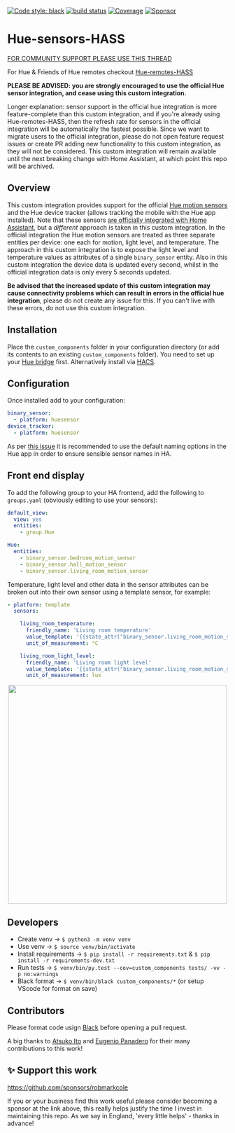 [![Code style: black](https://img.shields.io/badge/code%20style-black-000000.svg)](https://github.com/ambv/black)
[![build status](http://img.shields.io/travis/robmarkcole/Hue-sensors-HASS/master.svg?style=flat)](https://travis-ci.org/robmarkcole/Hue-sensors-HASS)
[![Coverage](https://codecov.io/github/robmarkcole/Hue-sensors-HASS/coverage.svg?branch=master)](https://codecov.io/gh/robmarkcole/Hue-sensors-HASS)
[![Sponsor](https://img.shields.io/badge/sponsor-%F0%9F%92%96-green)](https://github.com/sponsors/robmarkcole)

# Hue-sensors-HASS
[FOR COMMUNITY SUPPORT PLEASE USE THIS THREAD](https://community.home-assistant.io/t/hue-motion-sensors-remotes-custom-component)

For Hue & Friends of Hue remotes checkout [Hue-remotes-HASS](https://github.com/robmarkcole/Hue-remotes-HASS)

**PLEASE BE ADVISED: you are strongly encouraged to use the official Hue sensor integration, and cease using this custom integration.** 

Longer explanation: sensor support in the official hue integration is more feature-complete than this custom integration, and if you're already using Hue-remotes-HASS, then the refresh rate for sensors in the official integration will be automatically the fastest possible. Since we want to migrate users to the official integration, please do not open feature request issues or create PR adding new functionality to this custom integration, as they will not be considered. This custom integration will remain available until the next breaking change with Home Assistant, at which point this repo will be archived.

## Overview
This custom integration provides support for the official [Hue motion sensors](https://www2.meethue.com/en-us/p/hue-motion-sensor/046677473389) and the Hue device tracker (allows tracking the mobile with the Hue app installed). Note that these sensors [are officially integrated with Home Assistant](https://www.home-assistant.io/integrations/hue/), but a *different* approach is taken in this custom integration. In the official integration the Hue motion sensors are treated as three separate entities per device: one each for motion, light level, and temperature. The approach in this custom integration is to expose the light level and temperature values as attributes of a single `binary_sensor` entity. Also in this custom integration the device data is updated every second, whilst in the official integration data is only every 5 seconds updated. 

**Be advised that the increased update of this custom integration may cause connectivity problems which can result in errors in the official hue integration**, please do not create any issue for this. If you can't live with these errors, do not use this custom integration.

## Installation
Place the `custom_components` folder in your configuration directory (or add its contents to an existing `custom_components` folder). You need to set up your [Hue bridge](https://www.home-assistant.io/integrations/hue) first. Alternatively install via [HACS](https://hacs.xyz/).

## Configuration
Once installed add to your configuration:

```yaml
binary_sensor:
  - platform: huesensor
device_tracker:
  - platform: huesensor
```

As per [this issue](https://github.com/robmarkcole/Hue-sensors-HASS/issues/48) it is recommended to use the default naming options in the Hue app in order to ensure sensible sensor names in HA.

## Front end display
To add the following group to your HA frontend, add the following to `groups.yaml` (obviously editing to use your sensors):

```yaml
default_view:
  view: yes
  entities:
    - group.Hue

Hue:
  entities:
    - binary_sensor.bedroom_motion_sensor
    - binary_sensor.hall_motion_sensor
    - binary_sensor.living_room_motion_sensor
```

Temperature, light level and other data in the sensor attributes can be broken out into their own sensor using a template sensor, for example:

```yaml
- platform: template
  sensors:

    living_room_temperature:
      friendly_name: 'Living room temperature'
      value_template: '{{state_attr("binary_sensor.living_room_motion_sensor", "temperature")}}'
      unit_of_measurement: °C

    living_room_light_level:
      friendly_name: 'Living room light level'
      value_template: '{{state_attr("binary_sensor.living_room_motion_sensor", "lx")}}'
      unit_of_measurement: lux
```

<p align="center">
<img src="https://github.com/robmarkcole/Hue-sensors-HASS/blob/master/hue.png" width="500">
</p>

## Developers
* Create venv -> `$ python3 -m venv venv`
* Use venv -> `$ source venv/bin/activate`
* Install requirements -> `$ pip install -r requirements.txt` & `$ pip install -r requirements-dev.txt`
* Run tests -> `$ venv/bin/py.test --cov=custom_components tests/ -vv -p no:warnings`
* Black format -> `$ venv/bin/black custom_components/*` (or setup VScode for format on save)

## Contributors
Please format code usign [Black](https://github.com/psf/black) before opening a pull request.

A big thanks to [Atsuko Ito](https://github.com/yottatsa) and [Eugenio Panadero](https://github.com/azogue) for their many contributions to this work!

## ✨ Support this work
https://github.com/sponsors/robmarkcole

If you or your business find this work useful please consider becoming a sponsor at the link above, this really helps justify the time I invest in maintaining this repo. As we say in England, 'every little helps' - thanks in advance!
